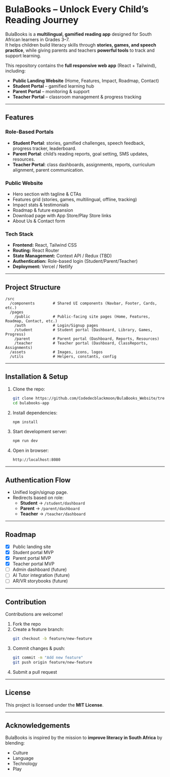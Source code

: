# BulaBooks – Unlock Every Child’s Reading Journey

BulaBooks is a **multilingual, gamified reading app** designed for South African learners in Grades 3–7.  
It helps children build literacy skills through **stories, games, and speech practice**, while giving parents and teachers **powerful tools** to track and support learning.

This repository contains the **full responsive web app** (React + Tailwind), including:
- **Public Landing Website** (Home, Features, Impact, Roadmap, Contact)
- **Student Portal** – gamified learning hub
- **Parent Portal** – monitoring & support
- **Teacher Portal** – classroom management & progress tracking

---

## Features

### Role-Based Portals
- **Student Portal**: stories, gamified challenges, speech feedback, progress tracker, leaderboard.
- **Parent Portal**: child’s reading reports, goal setting, SMS updates, resources.
- **Teacher Portal**: class dashboards, assignments, reports, curriculum alignment, parent communication.

### Public Website
- Hero section with tagline & CTAs
- Features grid (stories, games, multilingual, offline, tracking)
- Impact stats & testimonials
- Roadmap & future expansion
- Download page with App Store/Play Store links
- About Us & Contact form

### Tech Stack
- **Frontend:** React, Tailwind CSS
- **Routing:** React Router
- **State Management:** Context API / Redux (TBD)
- **Authentication:** Role-based login (Student/Parent/Teacher)
- **Deployment:** Vercel / Netlify

---

## Project Structure

```
/src
  /components        # Shared UI components (Navbar, Footer, Cards, etc.)
  /pages
    /public          # Public-facing site pages (Home, Features, Roadmap, Contact, etc.)
    /auth            # Login/Signup pages
    /student         # Student portal (Dashboard, Library, Games, Progress)
    /parent          # Parent portal (Dashboard, Reports, Resources)
    /teacher         # Teacher portal (Dashboard, ClassReports, Assignments)
  /assets            # Images, icons, logos
  /utils             # Helpers, constants, config
```

---

## Installation & Setup

1. Clone the repo:
   ```bash
   git clone https://github.com/Codedecblackmoon/BulaBooks_Website/tree/bula/bulabooks-app
   cd bulabooks-app
   ```

2. Install dependencies:
   ```bash
   npm install
   ```

3. Start development server:
   ```bash
   npm run dev
   ```

4. Open in browser:
   ```
   http://localhost:8080
   ```

---

## Authentication Flow

- Unified login/signup page.
- Redirects based on role:
  - **Student** → `/student/dashboard`
  - **Parent** → `/parent/dashboard`
  - **Teacher** → `/teacher/dashboard`

---

## Roadmap

- [x] Public landing site
- [x] Student portal MVP
- [x] Parent portal MVP
- [x] Teacher portal MVP
- [ ] Admin dashboard (future)
- [ ] AI Tutor integration (future)
- [ ] AR/VR storybooks (future)

---

## Contribution

Contributions are welcome!

1. Fork the repo
2. Create a feature branch:
   ```bash
   git checkout -b feature/new-feature
   ```
3. Commit changes & push:
   ```bash
   git commit -m "Add new feature"
   git push origin feature/new-feature
   ```
4. Submit a pull request

---

## License

This project is licensed under the **MIT License**.

---

## Acknowledgements

BulaBooks is inspired by the mission to **improve literacy in South Africa** by blending:

- Culture
- Language
- Technology
- Play